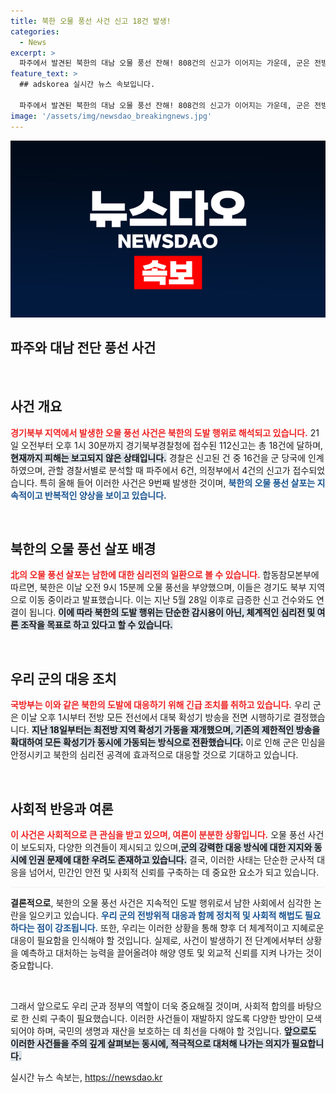 ```yaml
---
title: 북한 오물 풍선 사건 신고 18건 발생!
categories:
  - News
excerpt: >
  파주에서 발견된 북한의 대남 오물 풍선 잔해! 808건의 신고가 이어지는 가운데, 군은 전방 모든 확성기로 대북 방송을 확대 시작했다. 북한의 지속적 도발에 대한 긴장감이 고조되고 있다. 클릭하여 자세한 내용을 확인하세요!
feature_text: >
  ## adskorea 실시간 뉴스 속보입니다.

  파주에서 발견된 북한의 대남 오물 풍선 잔해! 808건의 신고가 이어지는 가운데, 군은 전방 모든 확성기로 대북 방송을 확대 시작했다. 북한의 지속적 도발에 대한 긴장감이 고조되고 있다. 클릭하여 자세한 내용을 확인하세요!
image: '/assets/img/newsdao_breakingnews.jpg'
---
```


<p><img src="/assets/img/newsdao_breakingnews.jpg" alt="adskorea 속보" /></p>

<h2 data-ke-size="size26">파주와 대남 전단 풍선 사건</h2>

<p data-ke-size="size16">&nbsp;</p>

<h2 data-ke-size="size26">사건 개요</h2>

<p><b><span style="color: #ee2323;">경기북부 지역에서 발생한 오물 풍선 사건은 북한의 도발 행위로 해석되고 있습니다.</span></b> 21일 오전부터 오후 1시 30분까지 경기북부경찰청에 접수된 112신고는 총 18건에 달하며,<b><span style="background-color: #21538527;">현재까지 피해는 보고되지 않은 상태입니다.</span></b> 경찰은 신고된 건 중 16건을 군 당국에 인계하였으며, 관할 경찰서별로 분석할 때 파주에서 6건, 의정부에서 4건의 신고가 접수되었습니다. 특히 올해 들어 이러한 사건은 9번째 발생한 것이며, <b><span style="color: #1a5490;">북한의 오물 풍선 살포는 지속적이고 반복적인 양상을 보이고 있습니다.</span></b></p>

<p data-ke-size="size16">&nbsp;</p>

<h2 data-ke-size="size26">북한의 오물 풍선 살포 배경</h2>

<p><b><span style="color: #ee2323;">北의 오물 풍선 살포는 남한에 대한 심리전의 일환으로 볼 수 있습니다.</span></b> 합동참모본부에 따르면, 북한은 이날 오전 9시 15분께 오물 풍선을 부양했으며, 이들은 경기도 북부 지역으로 이동 중이라고 발표했습니다. 이는 지난 5월 28일 이후로 급증한 신고 건수와도 연결이 됩니다. <b><span style="background-color: #21538527;">이에 따라 북한의 도발 행위는 단순한 감시용이 아닌, 체계적인 심리전 및 여론 조작을 목표로 하고 있다고 할 수 있습니다.</span></b></p>

<p data-ke-size="size16">&nbsp;</p>

<h2 data-ke-size="size26">우리 군의 대응 조치</h2>

<p><b><span style="color: #ee2323;">국방부는 이와 같은 북한의 도발에 대응하기 위해 긴급 조치를 취하고 있습니다.</span></b> 우리 군은 이날 오후 1시부터 전방 모든 전선에서 대북 확성기 방송을 전면 시행하기로 결정했습니다. <b><span style="background-color: #21538527;">지난 18일부터는 최전방 지역 확성기 가동을 재개했으며, 기존의 제한적인 방송을 확대하여 모든 확성기가 동시에 가동되는 방식으로 전환했습니다.</span></b> 이로 인해 군은 민심을 안정시키고 북한의 심리전 공격에 효과적으로 대응할 것으로 기대하고 있습니다.</p>

<p data-ke-size="size16">&nbsp;</p>

<h2 data-ke-size="size26">사회적 반응과 여론</h2>

<p><b><span style="color: #ee2323;">이 사건은 사회적으로 큰 관심을 받고 있으며, 여론이 분분한 상황입니다.</span></b> 오물 풍선 사건이 보도되자, 다양한 의견들이 제시되고 있으며,<b><span style="background-color: #21538527;">군의 강력한 대응 방식에 대한 지지와 동시에 인권 문제에 대한 우려도 존재하고 있습니다.</span></b> 결국, 이러한 사태는 단순한 군사적 대응을 넘어서, 민간인 안전 및 사회적 신뢰를 구축하는 데 중요한 요소가 되고 있습니다.</p>

<hr style="height: 1px; border: 0; background-color: #f1f1f1;"/>

<p data-ke-size="size16"><b>결론적으로</b>, 북한의 오물 풍선 사건은 지속적인 도발 행위로서 남한 사회에서 심각한 논란을 일으키고 있습니다. <b><span style="color: #1a5490;">우리 군의 전방위적 대응과 함께 정치적 및 사회적 해법도 필요하다는 점이 강조됩니다.</span></b> 또한, 우리는 이러한 상황을 통해 향후 더 체계적이고 지혜로운 대응이 필요함을 인식해야 할 것입니다. 실제로, 사건이 발생하기 전 단계에서부터 상황을 예측하고 대처하는 능력을 끌어올려야 해양 영토 및 외교적 신뢰를 지켜 나가는 것이 중요합니다. </p>

<p data-ke-size="size16">&nbsp;</p> 

<p data-ke-size="size16">그래서 앞으로도 우리 군과 정부의 역할이 더욱 중요해질 것이며, 사회적 합의를 바탕으로 한 신뢰 구축이 필요했습니다. 이러한 사건들이 재발하지 않도록 다양한 방안이 모색되어야 하며, 국민의 생명과 재산을 보호하는 데 최선을 다해야 할 것입니다. <b><span style="background-color: #21538527;">앞으로도 이러한 사건들을 주의 깊게 살펴보는 동시에, 적극적으로 대처해 나가는 의지가 필요합니다.</span></b></p>
실시간 뉴스 속보는, <a href="https://newsdao.kr" rel="dofollow">https://newsdao.kr</a>


